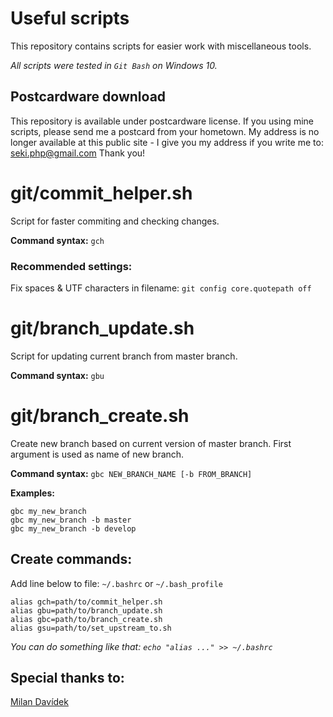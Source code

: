# Useful scripts
This repository contains scripts for easier work with miscellaneous tools.

_All scripts were tested in `Git Bash` on Windows 10._

## Postcardware download
This repository is available under postcardware license. If you using mine scripts, please send me a postcard from your hometown. My address is no longer available at this public site - I give you my address if you write me to: seki.php@gmail.com Thank you!

# git/commit_helper.sh
Script for faster commiting and checking changes.

**Command syntax:** `gch`

### Recommended settings:
Fix spaces & UTF characters in filename: `git config core.quotepath off`

# git/branch_update.sh
Script for updating current branch from master branch.

**Command syntax:** `gbu`

# git/branch_create.sh
Create new branch based on current version of master branch. First argument is used as name of new branch.

**Command syntax:** `gbc NEW_BRANCH_NAME [-b FROM_BRANCH]`

**Examples:**
```console
gbc my_new_branch
gbc my_new_branch -b master
gbc my_new_branch -b develop
```

## Create commands:

Add line below to file: `~/.bashrc` or `~/.bash_profile`
```console
alias gch=path/to/commit_helper.sh
alias gbu=path/to/branch_update.sh
alias gbc=path/to/branch_create.sh
alias gsu=path/to/set_upstream_to.sh
```

_You can do something like that: `echo "alias ..." >> ~/.bashrc`_


## Special thanks to:
[Milan Davídek](https://github.com/midlan)